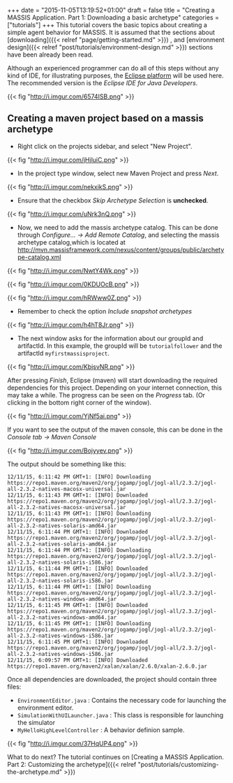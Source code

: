+++
date = "2015-11-05T13:19:52+01:00"
draft = false
title = "Creating a MASSIS Application. Part 1: Downloading a basic archetype"
categories = ["tutorials"]
+++
This tutorial covers the basic topics about creating a simple agent behavior for MASSIS. It is assumed that the sections about
[downloading]({{< relref "page/getting-started.md" >}}) , and
[environment design]({{< relref "post/tutorials/environment-design.md" >}}) sections have been already been read.

Although an experienced programmer can do all of this steps without any kind of IDE, for illustrating purposes, the [Eclipse platform](http://www.eclipse.org/downloads/) will be used here. The recommended version is the _Eclipse IDE for Java Developers_.

{{< fig "http://i.imgur.com/6574ISB.png" >}}

## Creating a maven project based on a massis archetype

- Right click on the projects sidebar, and select "New Project".

{{< fig "http://i.imgur.com/jHjluiC.png" >}}

- In the project type window, select new Maven Project and press _Next_.

{{< fig "http://i.imgur.com/nekxikS.png" >}}

- Ensure that the checkbox _Skip Archetype Selection_ is **unchecked**.

{{< fig "http://i.imgur.com/uNrk3nQ.png" >}}

- Now, we need to add the massis archetype catalog. This can be done through _Configure... -> Add Remote Catalog_, and selecting the massis archetype catalog,which is located at http://mvn.massisframework.com/nexus/content/groups/public/archetype-catalog.xml

{{< fig "http://i.imgur.com/NwtY4Wk.png" >}}


{{< fig "http://i.imgur.com/0KDUOcB.png" >}}


{{< fig "http://i.imgur.com/hRWww0Z.png" >}}

- Remember to check the option _Include snapshot archetypes_

{{< fig "http://i.imgur.com/h4hT8Jr.png" >}}

- The next window asks for the information about our groupId and artifactId. In this example, the groupId will be `tutorialfollower` and the artifactId `myfirstmassisproject`.

{{< fig "http://i.imgur.com/KbjsvNR.png" >}}

After pressing _Finish_, Eclipse (maven) will start downloading the required dependencies for this project. Depending on your internet connection, this may take a while. The progress can be seen on the _Progress_ tab. (Or clicking in the bottom right corner of the window).

{{< fig "http://i.imgur.com/YjNf5ai.png" >}}

If you want to see the output of the maven console, this can be done in the _Console tab -> Maven Console_ 

{{< fig "http://i.imgur.com/Bojyyev.png" >}}

The output should be something like this:

```
12/11/15, 6:11:42 PM GMT+1: [INFO] Downloading https://repo1.maven.org/maven2/org/jogamp/jogl/jogl-all/2.3.2/jogl-all-2.3.2-natives-macosx-universal.jar
12/11/15, 6:11:43 PM GMT+1: [INFO] Downloaded https://repo1.maven.org/maven2/org/jogamp/jogl/jogl-all/2.3.2/jogl-all-2.3.2-natives-macosx-universal.jar
12/11/15, 6:11:43 PM GMT+1: [INFO] Downloading https://repo1.maven.org/maven2/org/jogamp/jogl/jogl-all/2.3.2/jogl-all-2.3.2-natives-solaris-amd64.jar
12/11/15, 6:11:44 PM GMT+1: [INFO] Downloaded https://repo1.maven.org/maven2/org/jogamp/jogl/jogl-all/2.3.2/jogl-all-2.3.2-natives-solaris-amd64.jar
12/11/15, 6:11:44 PM GMT+1: [INFO] Downloading https://repo1.maven.org/maven2/org/jogamp/jogl/jogl-all/2.3.2/jogl-all-2.3.2-natives-solaris-i586.jar
12/11/15, 6:11:44 PM GMT+1: [INFO] Downloaded https://repo1.maven.org/maven2/org/jogamp/jogl/jogl-all/2.3.2/jogl-all-2.3.2-natives-solaris-i586.jar
12/11/15, 6:11:44 PM GMT+1: [INFO] Downloading https://repo1.maven.org/maven2/org/jogamp/jogl/jogl-all/2.3.2/jogl-all-2.3.2-natives-windows-amd64.jar
12/11/15, 6:11:45 PM GMT+1: [INFO] Downloaded https://repo1.maven.org/maven2/org/jogamp/jogl/jogl-all/2.3.2/jogl-all-2.3.2-natives-windows-amd64.jar
12/11/15, 6:11:45 PM GMT+1: [INFO] Downloading https://repo1.maven.org/maven2/org/jogamp/jogl/jogl-all/2.3.2/jogl-all-2.3.2-natives-windows-i586.jar
12/11/15, 6:11:45 PM GMT+1: [INFO] Downloaded https://repo1.maven.org/maven2/org/jogamp/jogl/jogl-all/2.3.2/jogl-all-2.3.2-natives-windows-i586.jar
12/11/15, 6:09:57 PM GMT+1: [INFO] Downloaded https://repo1.maven.org/maven2/xalan/xalan/2.6.0/xalan-2.6.0.jar
```

Once all dependencies are downloaded, the project should contain three files:

- `EnvironmentEditor.java` : Contains the necessary code for launching the environment editor.
- `SimulationWithUILauncher.java` : This class is responsible for launching the simulator
- `MyHelloHighLevelController` : A behavior definion sample.


{{< fig "http://i.imgur.com/37HqUP4.png" >}}

What to do next? The tutorial continues on [Creating a MASSIS Application. Part 2: Customizing the archetype]({{< relref "post/tutorials/customizing-the-archetype.md" >}})

